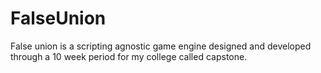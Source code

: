 # FalseUnion
False union is a scripting agnostic game engine designed and developed through a 10 week period for my college called capstone.
